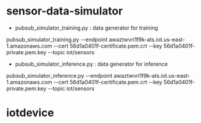 # sensor-data-simulator

* pubsub_simulator_training.py : data generator for training

pubsub_simulator_training.py --endpoint awaztwvri1f9k-ats.iot.us-east-1.amazonaws.com --cert 56d1a0401f-certificate.pem.crt --key 56d1a0401f-private.pem.key --topic iot/sensors

* pubsub_simulator_inference.py : data generator for inference

pubsub_simulator_inference.py --endpoint awaztwvri1f9k-ats.iot.us-east-1.amazonaws.com --cert 56d1a0401f-certificate.pem.crt --key 56d1a0401f-private.pem.key --topic iot/sensors
# iotdevice
